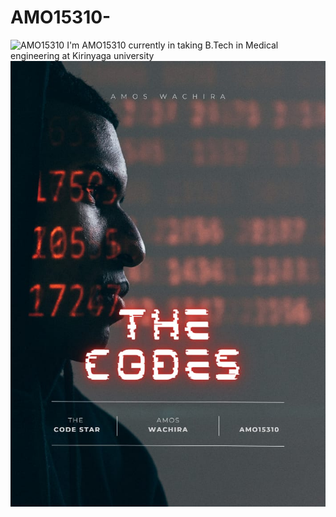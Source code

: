# AMO15310-
![AMO15310](https://github.com/AMO15310/AMO15310/blob/main/banner/AMO15310-2021.gif)
I'm AMO15310
 currently in taking B.Tech in Medical engineering at Kirinyaga university
 <img src="./image1.jpeg"/>
